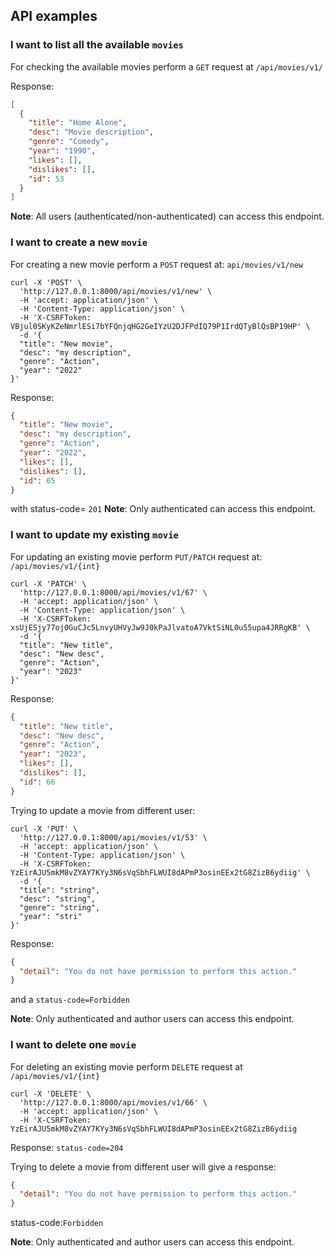 ## API examples

### I want to list all the available `movies`

For checking the available movies perform a `GET` request 
at `/api/movies/v1/`

Response:
```json
[
  {
    "title": "Home Alone",
    "desc": "Movie description",
    "genre": "Comedy",
    "year": "1990",
    "likes": [],
    "dislikes": [],
    "id": 53
  }
]
```
**Note**: All users (authenticated/non-authenticated) can 
access this endpoint.

### I want to create a new `movie`
For creating a new movie perform a `POST` request at:
`api/movies/v1/new` 

```curl
curl -X 'POST' \
  'http://127.0.0.1:8000/api/movies/v1/new' \
  -H 'accept: application/json' \
  -H 'Content-Type: application/json' \
  -H 'X-CSRFToken: VBjul0SKyKZeNmrlESi7bYFQnjqHG2GeIYzU2DJFPdIQ79P1IrdQTyBlQsBP19HP' \
  -d '{
  "title": "New movie",
  "desc": "my description",
  "genre": "Action",
  "year": "2022"
}'

```
Response: 
```json
{
  "title": "New movie",
  "desc": "my description",
  "genre": "Action",
  "year": "2022",
  "likes": [],
  "dislikes": [],
  "id": 65
}
```
with status-code= `201`
**Note**: Only authenticated can access this endpoint.

### I want to update my existing `movie`
For updating an existing movie perform `PUT/PATCH` request at: `/api/movies/v1/{int}`

```curl
curl -X 'PATCH' \
  'http://127.0.0.1:8000/api/movies/v1/67' \
  -H 'accept: application/json' \
  -H 'Content-Type: application/json' \
  -H 'X-CSRFToken: xsUjESjy77oj0GuCJc5LnvyUHVyJw9J0kPaJlvatoA7VktSiNL0u55upa4JRRgKB' \
  -d '{
  "title": "New title",
  "desc": "New desc",
  "genre": "Action",
  "year": "2023"
}'
```

Response:
```json
{
  "title": "New title",
  "desc": "New desc",
  "genre": "Action",
  "year": "2023",
  "likes": [],
  "dislikes": [],
  "id": 66
}
```

Trying to update a movie from different user:
```curl
curl -X 'PUT' \
  'http://127.0.0.1:8000/api/movies/v1/53' \
  -H 'accept: application/json' \
  -H 'Content-Type: application/json' \
  -H 'X-CSRFToken: YzEirAJU5mkM8vZYAY7KYy3N6sVqSbhFLWUI8dAPmP3osinEEx2tG8ZizB6ydiig' \
  -d '{
  "title": "string",
  "desc": "string",
  "genre": "string",
  "year": "stri"
}'
```

Response:
```json
{
  "detail": "You do not have permission to perform this action."
}
```
and a `status-code=Forbidden`

**Note**: Only authenticated and author users can access this endpoint.


### I want to delete one `movie`
For deleting an existing movie perform `DELETE` request at `/api/movies/v1/{int}`

```curl
curl -X 'DELETE' \
  'http://127.0.0.1:8000/api/movies/v1/66' \
  -H 'accept: application/json' \
  -H 'X-CSRFToken: YzEirAJU5mkM8vZYAY7KYy3N6sVqSbhFLWUI8dAPmP3osinEEx2tG8ZizB6ydiig
  ```
Response:  `status-code=204`

Trying to delete a movie from different user  will give a response:
```json
{
  "detail": "You do not have permission to perform this action."
}
```
status-code:`Forbidden`

**Note**: Only authenticated and author users can access this endpoint.
